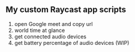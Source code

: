 ## My custom Raycast app scripts

1. open Google meet and copy url
2. world time at glance
3. get connected audio devices
4. get battery percentage of audio devices (WIP)